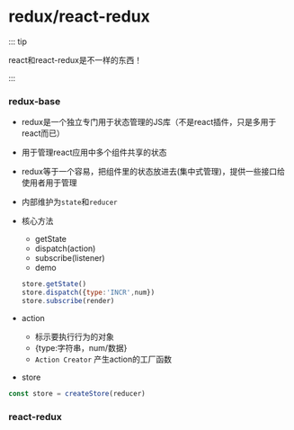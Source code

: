 
# redux/react-redux

::: tip

react和react-redux是不一样的东西！

:::



### redux-base
- redux是一个独立专门用于状态管理的JS库（不是react插件，只是多用于react而已）
- 用于管理react应用中多个组件共享的状态
- redux等于一个容易，把组件里的状态放进去(集中式管理)，提供一些接口给使用者用于管理
- 内部维护为`state`和`reducer`
- 核心方法
    - getState
    - dispatch(action)
    - subscribe(listener)
    - demo
    ``` js
    store.getState()
    store.dispatch({type:'INCR',num})
    store.subscribe(render)

    ```
- action
    - 标示要执行行为的对象
    - {type:字符串，num/数据}
    - `Action Creator` 产生action的工厂函数

- store
``` js
const store = createStore(reducer)
```

### react-redux
